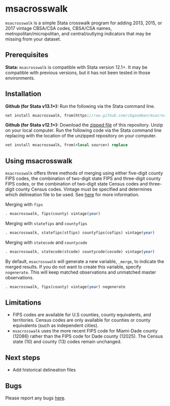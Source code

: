 # msacrosswalk
`msacrosswalk` is a simple Stata crosswalk program for adding 2013, 2015, or 2017 vintage CBSA/CSA codes, CBSA/CSA names, metropolitan/micropolitan, and central/outlying indicators that may be missing from your dataset.

## Prerequisites

**Stata:** `msacrosswalk` is compatible with Stata version 12.1+. It may be compatible with previous versions, but it has not been tested in those environments.

## Installation

**Github (for Stata v13.1+):** Run the following via the Stata command line.
```Stata
net install msacrosswalk, from(https://raw.github.com/cbgoodman/msacrosswalk/master/) replace
```

**Github (for Stata v12.1+):** Download the [zipped file](https://github.com/cbgoodman/msacrosswalk/archive/master.zip) of this repository. Unzip on your local computer. Run the following code via the Stata command line replacing <local source> with the location of the unzipped repository on your computer.
```Stata
net install msacrosswalk, from(<local source>) replace
```

## Using msacrosswalk
`msacrosswalk` offers three methods of merging using either five-digit county FIPS codes, the combination of two-digit state FIPS and three-digit county FIPS codes, or the combination of two-digit state Census codes and three-digit county Census codes. Vintage must be specified and determines which delineation file to be used. See [here](https://www.census.gov/geographies/reference-files/time-series/demo/metro-micro/delineation-files.html) for more information.

Merging with `fips`
```Stata
. msacrosswalk, fips(county) vintage(year)
```

Merging with `statefips` and `countyfips`
```Stata
. msacrosswalk, statefips(stfips) countyfips(cofips) vintage(year)
```

Merging with `statecode` and `countycode`
```Stata
. msacrosswalk, statecode(stcode) countycode(cocode) vintage(year)
```

By default, `msacrosswalk` will generate a new variable, `_merge`, to indicate the merged results.  If you do not want to create this variable, specify `nogenerate`.
This will keep matched observations and unmatched master observations.
```Stata
. msacrosswalk, fips(county) vintage(year) nogenerate
```

## Limitations
* FIPS codes are available for U.S counties, county equivalents, and territories. Census codes are only available for counties or county equivalents (such as independent cities).
* `msacrosswalk` uses the more recent FIPS code for Miami-Dade county (12086) rather than the FIPS code for Dade county (12025). The Census state (10) and county (13) codes remain unchanged.

## Next steps
* Add historical delineation files

## Bugs
Please report any bugs [here](https://github.com/cbgoodman/msacrosswalk/issues).
